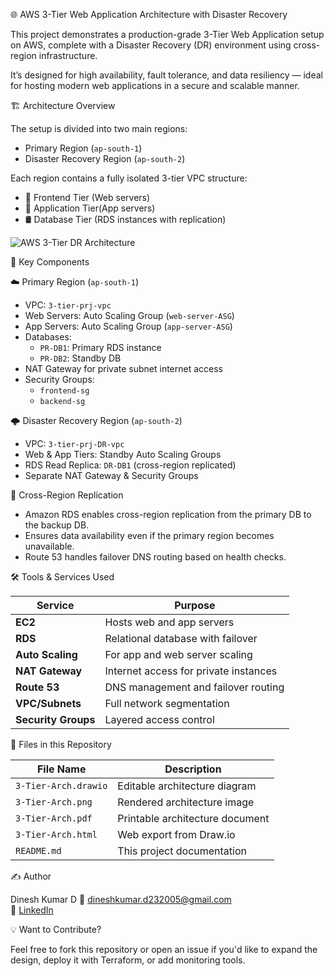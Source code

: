 🌐 AWS 3-Tier Web Application Architecture with Disaster Recovery

This project demonstrates a production-grade 3-Tier Web Application setup on AWS, complete with a Disaster Recovery (DR) environment using cross-region infrastructure.

It’s designed for high availability, fault tolerance, and data resiliency — ideal for hosting modern web applications in a secure and scalable manner.

🏗️ Architecture Overview

The setup is divided into two main regions:

- Primary Region (`ap-south-1`)
- Disaster Recovery Region (`ap-south-2`)

Each region contains a fully isolated 3-tier VPC structure:  
- 🔹 Frontend Tier (Web servers)
- 🔸 Application Tier(App servers)
- 🛢 Database Tier (RDS instances with replication)

![AWS 3-Tier DR Architecture](3-Tier-Arch.png)

🔐 Key Components

☁️ Primary Region (`ap-south-1`)
- VPC: `3-tier-prj-vpc`
- Web Servers: Auto Scaling Group (`web-server-ASG`)
- App Servers: Auto Scaling Group (`app-server-ASG`)
- Databases:
  - `PR-DB1`: Primary RDS instance
  - `PR-DB2`: Standby DB
- NAT Gateway for private subnet internet access
- Security Groups:
  - `frontend-sg`
  - `backend-sg`
 
🌩  Disaster Recovery Region (`ap-south-2`)
- VPC: `3-tier-prj-DR-vpc`
- Web & App Tiers: Standby Auto Scaling Groups
- RDS Read Replica: `DR-DB1` (cross-region replicated)
- Separate NAT Gateway & Security Groups

🔁 Cross-Region Replication

- Amazon RDS enables cross-region replication from the primary DB to the backup DB.
- Ensures data availability even if the primary region becomes unavailable.
- Route 53 handles failover DNS routing based on health checks.

🛠 Tools & Services Used

| Service       | Purpose                               |
|---------------|----------------------------------------|
| **EC2**       | Hosts web and app servers              |
| **RDS**       | Relational database with failover      |
| **Auto Scaling** | For app and web server scaling    |
| **NAT Gateway** | Internet access for private instances|
| **Route 53**  | DNS management and failover routing    |
| **VPC/Subnets** | Full network segmentation            |
| **Security Groups** | Layered access control          |


📄 Files in this Repository

| File Name              | Description                        |
|------------------------|------------------------------------|
| `3-Tier-Arch.drawio`   | Editable architecture diagram       |
| `3-Tier-Arch.png`      | Rendered architecture image         |
| `3-Tier-Arch.pdf`      | Printable architecture document     |
| `3-Tier-Arch.html`     | Web export from Draw.io             |
| `README.md`            | This project documentation          |


✍️ Author

Dinesh Kumar D
📧 dineshkumar.d232005@gmail.com  
🔗 [LinkedIn](https://www.linkedin.com/in/dineshkumar-d-b54a21325/)

💡 Want to Contribute?

Feel free to fork this repository or open an issue if you'd like to expand the design, deploy it with Terraform, or add monitoring tools.
